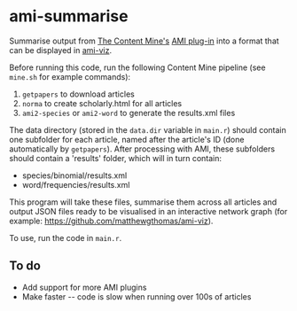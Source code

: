 # ami-summarise
Summarise output from [The Content Mine's](http://contentmine.org/) [AMI plug-in](https://github.com/ContentMine/ami-plugin) into a format that can be displayed in [ami-viz](https://github.com/matthewgthomas/ami-viz).

Before running this code, run the following Content Mine pipeline (see `mine.sh` for example commands):

1. `getpapers` to download articles
2. `norma` to create scholarly.html for all articles
3. `ami2-species` or `ami2-word` to generate the results.xml files

The data directory (stored in the `data.dir` variable in `main.r`) should contain one subfolder for each article, named after the article's ID (done automatically by `getpapers`). After processing with AMI, these subfolders should contain a 'results' folder, which will in turn contain:

- species/binomial/results.xml
- word/frequencies/results.xml

This program will take these files, summarise them across all articles and output JSON files ready to be visualised in an interactive network graph (for example: https://github.com/matthewgthomas/ami-viz).

To use, run the code in `main.r`.

## To do

- Add support for more AMI plugins
- Make faster -- code is slow when running over 100s of articles
